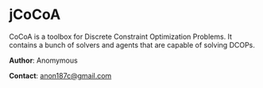 jCoCoA
====

CoCoA is a toolbox for Discrete Constraint Optimization Problems. It contains a bunch of solvers and agents that are capable of solving DCOPs.

**Author**: Anomymous

**Contact**: [anon187c@gmail.com](mailto:anon187c@gmail.com)
